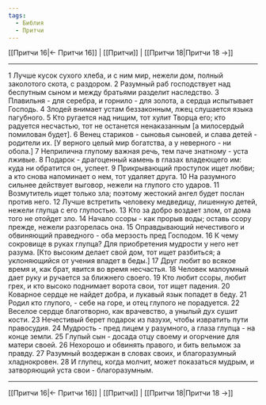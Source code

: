 ```yaml
---
tags:
  - Библия
  - Притчи
---
```

[[Притчи 16|← Притчи 16]] | [[Притчи]] | [[Притчи 18|Притчи 18 →]]

---
1 Лучше кусок сухого хлеба, и с ним мир, нежели дом, полный заколотого скота, с раздором.
2 Разумный раб господствует над беспутным сыном и между братьями разделит наследство.
3 Плавильня - для серебра, и горнило - для золота, а сердца испытывает Господь.
4 Злодей внимает устам беззаконным, лжец слушается языка пагубного.
5 Кто ругается над нищим, тот хулит Творца его; кто радуется несчастью, тот не останется ненаказанным [а милосердый помилован будет].
6 Венец стариков - сыновья сыновей, и слава детей - родители их. [У верного целый мир богатства, а у неверного - ни обола.]
7 Неприлична глупому важная речь, тем паче знатному - уста лживые.
8 Подарок - драгоценный камень в глазах владеющего им: куда ни обратится он, успеет.
9 Прикрывающий проступок ищет любви; а кто снова напоминает о нем, тот удаляет друга.
10 На разумного сильнее действует выговор, нежели на глупого сто ударов.
11 Возмутитель ищет только зла; поэтому жестокий ангел будет послан против него.
12 Лучше встретить человеку медведицу, лишенную детей, нежели глупца с его глупостью.
13 Кто за добро воздает злом, от дома того не отойдет зло.
14 Начало ссоры - как прорыв воды; оставь ссору прежде, нежели разгорелась она.
15 Оправдывающий нечестивого и обвиняющий праведного - оба мерзость пред Господом.
16 К чему сокровище в руках глупца? Для приобретения мудрости у него нет разума. [Кто высоким делает свой дом, тот ищет разбиться; а уклоняющийся от учения впадет в беды.]
17 Друг любит во всякое время и, как брат, явится во время несчастья.
18 Человек малоумный дает руку и ручается за ближнего своего.
19 Кто любит ссоры, любит грех, и кто высоко поднимает ворота свои, тот ищет падения.
20 Коварное сердце не найдет добра, и лукавый язык попадет в беду.
21 Родил кто глупого, - себе на горе, и отец глупого не порадуется.
22 Веселое сердце благотворно, как врачевство, а унылый дух сушит кости.
23 Нечестивый берет подарок из пазухи, чтобы извратить пути правосудия.
24 Мудрость - пред лицем у разумного, а глаза глупца - на конце земли.
25 Глупый сын - досада отцу своему и огорчение для матери своей.
26 Нехорошо и обвинять правого, и бить вельмож за правду.
27 Разумный воздержан в словах своих, и благоразумный хладнокровен.
28 И глупец, когда молчит, может показаться мудрым, и затворяющий уста свои - благоразумным.

---
[[Притчи 16|← Притчи 16]] | [[Притчи]] | [[Притчи 18|Притчи 18 →]]